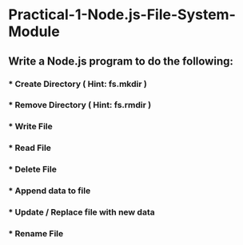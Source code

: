 # Practical-1-Node.js-File-System-Module

## Write a Node.js program to do the following:
### * Create Directory ( Hint: fs.mkdir )
### * Remove Directory ( Hint: fs.rmdir )
### * Write File 
### * Read File 
### * Delete File
### * Append data to file
### * Update / Replace file with new data
### * Rename File
